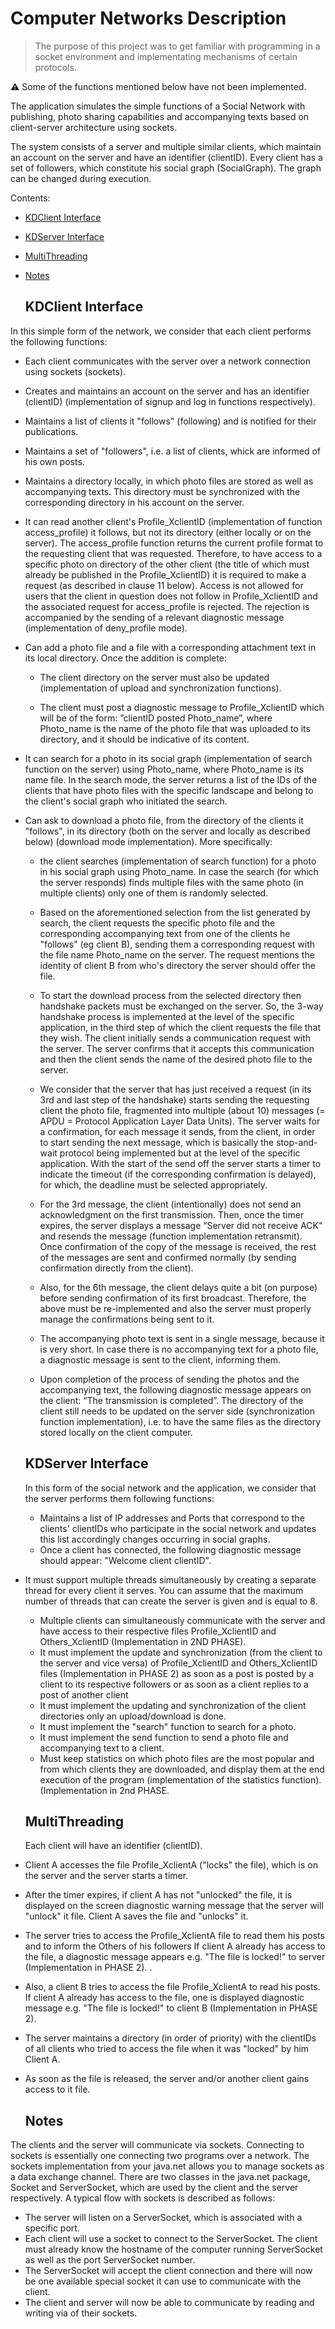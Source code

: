 # Computer Networks Description

>The purpose of this project was to get familiar with programming in a socket environment and implementating mechanisms of certain protocols. 

:warning: Some of the functions mentioned below have not been implemented.

The application simulates the simple functions of a Social Network with publishing, photo sharing capabilities
and accompanying texts based on client-server architecture using sockets.

The system consists of a server and multiple similar clients, which maintain an account on the server and have an identifier (clientID). Every client has
a set of followers, which constitute his social graph (SocialGraph). The graph can be changed during execution.

Contents:
* [KDClient Interface](KDClient-Interface)
* [KDServer Interface](KDServer-Interface)
* [MultiThreading](MultiThreading)
* [Notes](Notes)

  ## KDClient Interface
  
In this simple form of the network, we consider that each client performs the following functions:

* Each client communicates with the server over a network connection using sockets (sockets).
    
* Creates and maintains an account on the server and has an identifier (clientID)
(implementation of signup and log in functions respectively).

* Maintains a list of clients it "follows" (following) and is notified
for their publications.

* Maintains a set of "followers", i.e. a list of clients, whick are informed of his own posts.

* Maintains a directory locally, in which photo files are stored
as well as accompanying texts. This directory must be synchronized with the
corresponding directory in his account on the server.

* It can read another client's Profile_XclientID (implementation of function
access_profile) it follows, but not its directory (either locally or on the server).
The access_profile function returns the current profile format to the requesting client
that was requested. Therefore, to have access to a specific photo on
directory of the other client (the title of which must already be published in the
Profile_XclientID) it is required to make a request (as described in clause 11 below).
Access is not allowed for users that the client in question does not follow
in Profile_XclientID and the associated request for access_profile is rejected. The rejection
is accompanied by the sending of a relevant diagnostic message (implementation of
deny_profile mode).

* Can add a photo file and a file with a corresponding attachment
text in its local directory. Once the addition is complete:

  * The client directory on the server must also be updated (implementation of
upload and synchronization functions).

  * The client must post a diagnostic message to Profile_XclientID
which will be of the form: ”clientID posted Photo_name”, where Photo_name is the
name of the photo file that was uploaded to its directory, and it should be indicative of its content.

* It can search for a photo in its social graph (implementation of 
search function on the server) using Photo_name, where Photo_name is its name
file. In the search mode, the server returns a list of the IDs of the clients that
have photo files with the specific landscape and belong to the client's social graph
who initiated the search.

* Can ask to download a photo file, from the directory
of the clients it "follows", in its directory (both on the server and locally
as described below) (download mode implementation). More specifically:

  * the client searches (implementation of search function) for a photo in
his social graph using Photo_name. In case the search
(for which the server responds) finds multiple files with the same photo
(in multiple clients) only one of them is randomly selected.

  * Based on the aforementioned selection from the list generated by
search, the client requests the specific photo file and the corresponding
accompanying text from one of the clients he "follows" (eg
client B), sending them a corresponding request with the file name Photo_name
on the server. The request mentions the identity of client B from who's directory
the server should offer the file.

  * To start the download process from the selected directory
then handshake packets must be exchanged on the server. So,
the 3-way handshake process is implemented at the level
of the specific application, in the third step of which the client requests the file that they
wish. The client initially sends a communication request with the server. The
server confirms that it accepts this communication and then the client sends the name of the desired photo file to the server.

  * We consider that the server that has just received a request (in its 3rd and last step of the
handshake) starts sending the requesting client the photo file, fragmented into multiple (about 10) messages (= APDU = Protocol
Application Layer Data Units). The server waits for a confirmation, for each message it sends,
from the client, in order to start sending the
next message, which is basically the stop-and-wait protocol being implemented
but at the level of the specific application. With the start of the send off the server starts a timer to indicate the timeout (if
the corresponding confirmation is delayed), for which, the deadline must be selected appropriately.

  * For the 3rd message, the client (intentionally) does not send an acknowledgment on the first transmission. Then, once the timer expires, the server displays a message “Server did not
receive ACK" and resends the message (function implementation
retransmit). Once confirmation of the copy of the message is received, the rest of the messages
are sent and confirmed normally (by sending confirmation directly from
the client).

  * Also, for the 6th message, the client delays quite a bit (on purpose) before sending
confirmation of its first broadcast. Therefore, the above must be re-implemented and also the server must properly manage the confirmations being sent to it.

  * The accompanying photo text is sent in a single message, because
it is very short. In case there is no accompanying text for a photo file, a diagnostic message is sent to the client, informing them.

  * Upon completion of the process of sending the photos and the
accompanying text, the following diagnostic message appears on the client: “The
transmission is completed”. The directory of the client still needs to be updated
on the server side (synchronization function implementation), i.e. to have
the same files as the directory stored locally on the client computer.

  ## KDServer Interface

  In this form of the social network and the application, we consider that the server performs them
following functions:
  * Maintains a list of IP addresses and Ports that correspond to the clients' clientIDs
who participate in the social network and updates this list accordingly
changes occurring in social graphs.
  * Once a client has connected, the following diagnostic message should appear:
"Welcome client clientID".
* It must support multiple threads simultaneously by creating a separate thread for
every client it serves. You can assume that the maximum number of threads that
can create the server is given and is equal to 8.
  * Multiple clients can simultaneously communicate with the server and have
access to their respective files Profile_XclientID and Others_XclientID (Implementation in
2ND PHASE).
  * It must implement the update and synchronization (from the client to the server and
vice versa) of Profile_XclientID and Others_XclientID files (Implementation in PHASE 2)
as soon as a post is posted by a client to its respective followers or
as soon as a client replies to a post of another client
  * It must implement the updating and synchronization of the client directories only
an upload/download is done.
  * It must implement the "search" function to search for a photo.
  * It must implement the send function to send a photo file
and accompanying text to a client.
  * Must keep statistics on which photo files are the most
popular and from which clients they are downloaded, and display them at the end
execution of the program (implementation of the statistics function). (Implementation in 2nd
PHASE.


  ## MultiThreading

  Each client will have an identifier (clientID).
* Client A accesses the file Profile_XclientА ("locks" the file), which
is on the server and the server starts a timer.
* After the timer expires, if client A has not "unlocked" the file, it is displayed
on the screen diagnostic warning message that the server will "unlock" it
file.
Client A saves the file and "unlocks" it.
* The server tries to access the Profile_XclientA file to read them
his posts and to inform the Others of his followers If client A already has
access to the file, a diagnostic message appears e.g. "The file is locked!" to
server (Implementation in PHASE 2). .
* Also, a client B tries to access the file Profile_XclientА to
read his posts. If client A already has access to the file, one is displayed
diagnostic message e.g. "The file is locked!" to client B (Implementation in PHASE 2).
* The server maintains a directory (in order of priority) with the clientIDs of all clients
who tried to access the file when it was "locked" by him
Client A.
* As soon as the file is released, the server and/or another client gains access to it
file.

  ## Notes

The clients and the server will communicate via sockets. Connecting to sockets is essentially one
connecting two programs over a network. The sockets implementation from your java.net
allows you to manage sockets as a data exchange channel. There are two classes
in the java.net package, Socket and ServerSocket, which are used by the client and the
server respectively. A typical flow with sockets is described as follows:

* The server will listen on a ServerSocket, which is associated with a specific port.
* Each client will use a socket to connect to the ServerSocket. The client must
already know the hostname of the computer running ServerSocket as well as the port
ServerSocket number.
* The ServerSocket will accept the client connection and there will now be one available
special socket it can use to communicate with the client.
* The client and server will now be able to communicate by reading and writing via
of their sockets.

